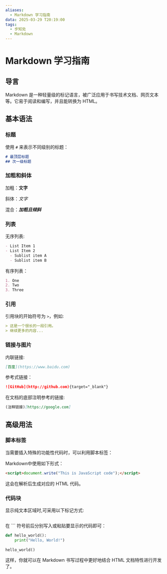 ```yaml
---
aliases:
  - Markdown 学习指南
data: 2025-03-29 T20:19:00
tags:
  - 步知处
  - Markdown
---
```

# Markdown 学习指南

## 导言
Markdown 是一种轻量级的标记语言，被广泛应用于书写技术文档、网页文本等。它易于阅读和编写，并且能转换为 HTML。

## 基本语法

### 标题
使用 `#` 来表示不同级别的标题：
```markdown
# 最顶层标题
## 次一级标题
```
### 加粗和斜体
加粗：**文字**

斜体：*文字*

混合：***加粗且倾斜***

### 列表
无序列表:
```markdown
- List Item 1
- List Item 2
  - Sublist item A
  - Sublist item B
```
有序列表：
```markdown
1. One
2. Two
3. Three
```

### 引用
引用块的开始符号为 `>`，例如:
```markdown
> 这是一个很长的一段引用。
> 继续更多的内容...
```

### 链接与图片
内联链接: 
```markdown
[百度](https://www.baidu.com)
```
参考式链接：
```markdown
![GitHub](http://github.com){target="_blank"}
```
在文档的底部注明参考的链接:
```markdown
(注释链接)[https://google.com]
```

## 高级用法

### 脚本标签
当需要插入特殊的功能性代码时，可以利用脚本标签：

Markdown中使用如下形式：
```markdown
<script>document.write("This is JavaScript code");</script>
```
这会在解析后生成对应的 HTML 代码。

### 代码块
显示纯文本区域时,可采用以下标记方式:
```markdown
```

在 ``` 符号前后分别写入或粘贴要显示的代码即可：
```python
def hello_world():
    print("Hello, World!")
    
hello_world()
```
这样，你就可以在 Markdown 书写过程中更好地结合 HTML 文档特性进行开发了。